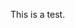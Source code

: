 
This is a test.

<a href="/examples/html/ATAC__multiQC.html" target="_top"></a>

<a href="/examples/html/mRNA__multiQC.html" target="_top"></a>
